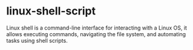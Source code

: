 # linux-shell-script
Linux shell is a command-line interface for interacting with a Linux OS, it allows executing commands, navigating the file system, and automating tasks using shell scripts.
